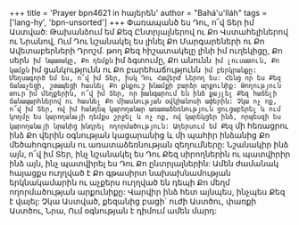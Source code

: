 +++
title = 'Prayer bpn4621 in հայերեն'
author = "Bahá'u'lláh"
tags = ['lang-hy', 'bpn-unsorted']
+++
Փառապանծ ես Դու, ո՜վ Տեր իմ Աստված: Թախանձում եմ Քեզ Ընտրյալներով ու Քո Վստահելիներով ու Նրանով, Ում Դու նշանակել ես լինել Քո Մարգարեների ու Քո Ավետաբերների Դրոշմ. թող Քեզ հիշատակելը լինի իմ ուղեկիցը, Քո սերն` իմ նպատակը, Քո դեմքն` իմ ձգտումը, Քո անունն` իմ լուսատուն, Քո կամքն` իմ ցանկությունն ու Քո բարեհաճությունն` իմ բերկրանքը:
	Մեղսագործ եմ ես, ո՜վ իմ Տեր, իսկ Դու Հավերժ Ներող ես: Հենց որ ես Քեզ ճանաչեցի, շտապեցի հասնել Քո քնքուշ խնամքի բարձր արքունիք: Թողություն տուր իմ մեղքերին, ո՜վ իմ Տեր, որ խանգարում են ինձ քայլել Քեզ հաճելի ճանապարհներով ու հասնել Քո միասնության օվկիանոսի ափերին:
	Չկա ոչ ոք, ո՜վ իմ Տեր, ով իմ հանդեպ կարողանար առատաձեռնություն ցուցաբերել և ում կողմը ես կարողանայի դեմքս շրջել և ոչ ոք, ով կարեկցեր ինձ, որպեսզի ես կարողանայի նրանից խնդրել ողորմածություն: Աղերսում եմ Քեզ` մի հեռացրու ինձ Քո վերին օգնության կացարանից և մի պահիր ինձանից Քո մեծահոգության ու առատաձեռնության զեղումները: Նշանակիր ինձ այն, ո՜վ իմ Տեր, ինչ նշանակել ես Դու Քեզ սիրողներին ու պատվիրիր ինձ այն, ինչ պատվիրել ես Դու Քո ընտրյալներին: Ամեն ժամանակ հայացքս ուղղված է Քո գթասիրտ նախախնամության երկնակամարին ու աչքերս ուղղված են դեպի Քո մեղմ ողորմածության արքունիքը: Վարվիր ինձ հետ այնպես, ինչպես Քեզ է վայել: Չկա Աստված, քեզանից բացի` ուժի Աստծու, փառքի Աստծու, Նրա, Ում օգնության է դիմում ամեն մարդ:
